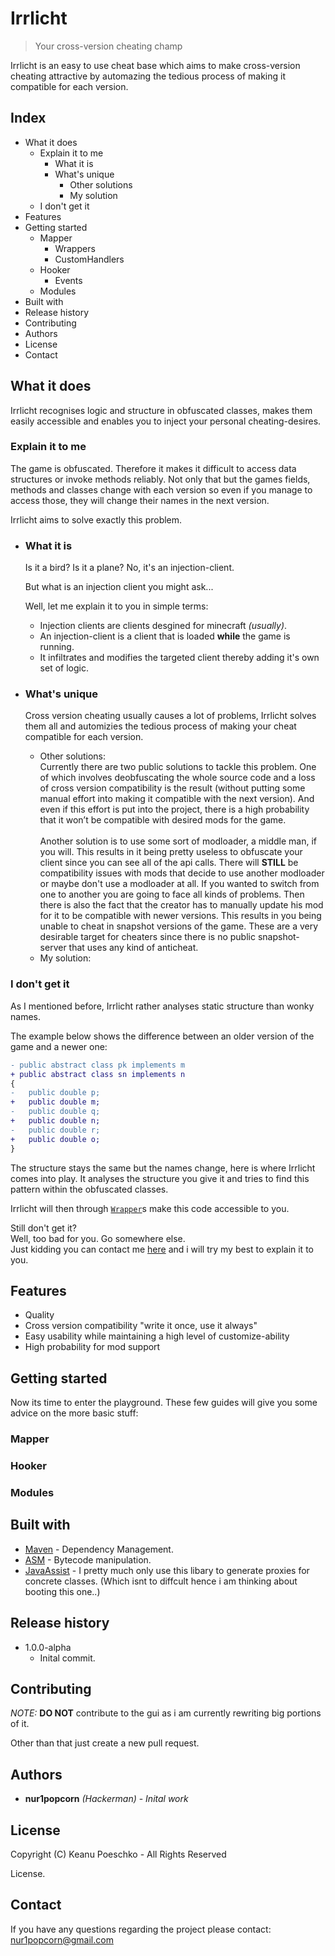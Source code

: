 # Irrlicht

> Your cross-version cheating champ

Irrlicht is an easy to use cheat base which aims to make cross-version cheating attractive by automazing the tedious process of making it compatible for each version.

## Index
* What it does
  * Explain it to me
    * What it is
    * What's unique
      * Other solutions
      * My solution
  * I don't get it
* Features
* Getting started
  * Mapper
    * Wrappers
    * CustomHandlers
  * Hooker
    * Events
  * Modules
* Built with
* Release history
* Contributing
* Authors
* License
* Contact

## What it does

Irrlicht recognises logic and structure in obfuscated classes, makes them easily accessible and enables you to inject your personal cheating-desires. 

### Explain it to me

The game is obfuscated. Therefore it makes it difficult to access data structures or invoke methods reliably. Not only that but the games fields, methods and classes change with each version so even if you manage to access those, they will change their names in the next version.

Irrlicht aims to solve exactly this problem.

* ### What it is

  Is it a bird? Is it a plane? No, it's an injection-client.

  But what is an injection client you might ask...

  Well, let me explain it to you in simple terms:
  - Injection clients are clients desgined for minecraft *(usually)*.
  - An injection-client is a client that is loaded **while** the game is running.
  - It infiltrates and modifies the targeted client thereby adding it's own set of logic.
  
* ### What's unique
  Cross version cheating usually causes a lot of problems, Irrlicht solves them all and automizies the tedious process of making your cheat compatible for each version.
  * Other solutions: <br/>
  Currently there are two public solutions to tackle this problem. One of which involves deobfuscating the whole source code and a loss of      cross version compatibility is the result (without putting some manual effort into making it compatible with the next version). And even if this effort is put into the project, there is a high probability that it won’t be compatible with desired mods for the game.<br/><br/> Another solution is to use some sort of modloader, a middle man, if you will. This results in it being pretty useless to obfuscate your client since you can see all of the api calls. There will **STILL** be compatibility issues with mods that decide to use another modloader or maybe don't use a modloader at all. If you wanted to switch from one to another you are going to face all kinds of problems. Then there is also the fact that the creator has to manually update his mod for it to be compatible with newer versions. This results in you being unable to cheat in snapshot versions of the game. These are a very desirable target for cheaters since there is no public snapshot-server that uses    any kind of anticheat.
  * My solution: <br/>
  

### I don't get it

As I mentioned before, Irrlicht rather analyses static structure than wonky names.

The example below shows the difference between an older version of the game and a newer one: 

```diff
- public abstract class pk implements m
+ public abstract class sn implements n
{
-   public double p;
+   public double m;
-   public double q;
+   public double n;
-   public double r;
+   public double o;
}
```

The structure stays the same but the names change, here is where Irrlicht comes into play.
It analyses the structure you give it and tries to find this pattern within the obfuscated classes.

Irrlicht will then through [`Wrapper`](https://github.com/nur1popcorn/Irrlicht)s make this code accessible to you.

Still don't get it?<br/>
Well, too bad for you. Go somewhere else.<br/>
Just kidding you can contact me [here](https://github.com/nur1popcorn/Irrlicht) and i will try my best to explain it to you.

## Features
- Quality
- Cross version compatibility  "write it once, use it always"
- Easy usability while maintaining a high level of customize-ability
- High probability for mod support

## Getting started

Now its time to enter the playground. These few guides will give you some advice on the more basic stuff:

### Mapper

### Hooker

### Modules

## Built with
- [Maven](https://maven.apache.org/) - Dependency Management.
- [ASM](http://asm.ow2.org/) - Bytecode manipulation.
- [JavaAssist](http://jboss-javassist.github.io/javassist/) - I pretty much only use this libary to generate proxies for concrete classes. (Which isnt to diffcult hence i am thinking about booting this one..)

## Release history
* 1.0.0-alpha
  * Inital commit.
## Contributing
*NOTE:* **DO NOT** contribute to the gui as i am currently rewriting big portions of it.<br/>

Other than that just create a new pull request.

## Authors
- **nur1popcorn** *(Hackerman)* - *Inital work*

## License
Copyright (C) Keanu Poeschko - All Rights Reserved

License.

## Contact
If you have any questions regarding the project please contact: nur1popcorn@gmail.com
